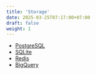 ```yaml
---
title: 'Storage'
date: 2025-03-25T07:17:00+07:00
draft: false
weight: 1
---
```


- [PostgreSQL](./postgresql/)
- [SQLite](./sqlite/)
- [Redis](./redis/)
- [BigQuery](./bigquery/)
